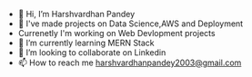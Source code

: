 - 👋 Hi, I’m Harshvardhan Pandey
- 👀 I've  made projects on Data Science,AWS and Deployment
- Currenetly I'm working on Web Devlopment projects 
- 🌱 I’m currently learning MERN Stack  
- 💞️ I’m looking to collaborate on Linkedin
- 📫 How to reach me harshvardhanpandey2003@gmail.com

<!---
HarshvardhanPandey2003/HarshvardhanPandey2003 is a ✨ special ✨ repository because its `README.md` (this file) appears on your GitHub profile.
You can click the Preview link to take a look at your changes.
--->
